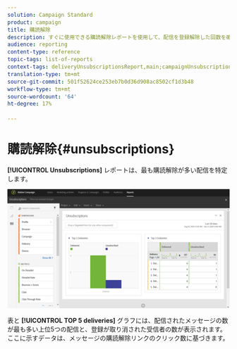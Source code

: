 ```yaml
---
solution: Campaign Standard
product: campaign
title: 購読解除
description: すぐに使用できる購読解除レポートを使用して、配信を登録解除した回数を確認できます。
audience: reporting
content-type: reference
topic-tags: list-of-reports
context-tags: deliveryUnsubscriptionsReport,main;campaignUnsubscriptionsReport,main;programUnsubscriptionsReport,main
translation-type: tm+mt
source-git-commit: 501f52624ce253eb7b0d36d908ac8502cf1d3b48
workflow-type: tm+mt
source-wordcount: '64'
ht-degree: 17%

---
```



# 購読解除{#unsubscriptions}

**[!UICONTROL Unsubscriptions]** レポートは、最も購読解除が多い配信を特定します。

![](assets/delivery_reports_unsub.png)

表と **[!UICONTROL TOP 5 deliveries]** グラフには、配信されたメッセージの数が最も多い上位5つの配信と、登録が取り消された受信者の数が表示されます。 ここに示すデータは、メッセージの購読解除リンクのクリック数に基づきます。
